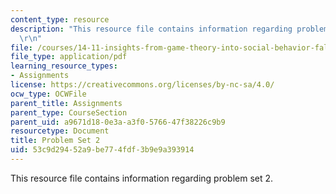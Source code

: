 ```yaml
---
content_type: resource
description: "This resource file contains information regarding problem set 2.\r\n\
  \r\n"
file: /courses/14-11-insights-from-game-theory-into-social-behavior-fall-2013/53c9d29452a9be774fdf3b9e9a393914_MIT14_11F13_Prob_set_2.pdf
file_type: application/pdf
learning_resource_types:
- Assignments
license: https://creativecommons.org/licenses/by-nc-sa/4.0/
ocw_type: OCWFile
parent_title: Assignments
parent_type: CourseSection
parent_uid: a9671d18-0e3a-a3f0-5766-47f38226c9b9
resourcetype: Document
title: Problem Set 2
uid: 53c9d294-52a9-be77-4fdf-3b9e9a393914
---
```

This resource file contains information regarding problem set 2.


